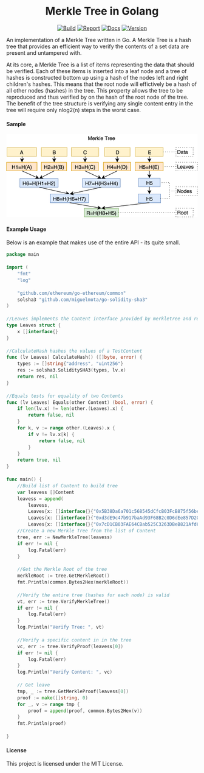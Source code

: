 <h1 align="center">Merkle Tree in Golang</h1>
<p align="center">
<a href="https://travis-ci.org/cbergoon/merkletree"><img src="https://travis-ci.org/cbergoon/merkletree.svg?branch=master" alt="Build"></a>
<a href="https://goreportcard.com/report/github.com/cbergoon/merkletree"><img src="https://goreportcard.com/badge/github.com/cbergoon/merkletree?1=1" alt="Report"></a>
<a href="https://godoc.org/github.com/cbergoon/merkletree"><img src="https://img.shields.io/badge/godoc-reference-brightgreen.svg" alt="Docs"></a>
<a href="#"><img src="https://img.shields.io/badge/version-0.1.0-brightgreen.svg" alt="Version"></a>
</p>

An implementation of a Merkle Tree written in Go. A Merkle Tree is a hash tree that provides an efficient way to verify
the contents of a set data are present and untampered with.

At its core, a Merkle Tree is a list of items representing the data that should be verified. Each of these items
is inserted into a leaf node and a tree of hashes is constructed bottom up using a hash of the nodes left and
right children's hashes. This means that the root node will effictively be a hash of all other nodes (hashes) in
the tree. This property allows the tree to be reproduced and thus verified by on the hash of the root node
of the tree. The benefit of the tree structure is verifying any single content entry in the tree will require only
nlog2(n) steps in the worst case.

#### Sample
![merkletree](merkle.png)


#### Example Usage
Below is an example that makes use of the entire API - its quite small.
```go
package main

import (
	"fmt"
	"log"

	"github.com/ethereum/go-ethereum/common"
	solsha3 "github.com/miguelmota/go-solidity-sha3"
)

//Leaves implements the Content interface provided by merkletree and represents the content stored in the tree.
type Leaves struct {
	x []interface{}
}

//CalculateHash hashes the values of a TestContent
func (lv Leaves) CalculateHash() ([]byte, error) {
	types := []string{"address", "uint256"}
	res := solsha3.SoliditySHA3(types, lv.x)
	return res, nil
}

//Equals tests for equality of two Contents
func (lv Leaves) Equals(other Content) (bool, error) {
	if len(lv.x) != len(other.(Leaves).x) {
		return false, nil
	}
	for k, v := range other.(Leaves).x {
		if v != lv.x[k] {
			return false, nil
		}
	}
	return true, nil
}

func main() {
	//Build list of Content to build tree
	var leavess []Content
	leavess = append(
		leavess,
		Leaves{x: []interface{}{"0x5B38Da6a701c568545dCfcB03FcB875f56beddC4", "1000"}},
		Leaves{x: []interface{}{"0xd3dE9c47b917baAd93F68B2c0D6dEe857D20b015", "1000"}},
		Leaves{x: []interface{}{"0x7cD1CB03FAE64CBab525C3263DBeB821Afd64483", "1000"}})
	//Create a new Merkle Tree from the list of Content
	tree, err := NewMerkleTree(leavess)
	if err != nil {
		log.Fatal(err)
	}

	//Get the Merkle Root of the tree
	merkleRoot := tree.GetMerkleRoot()
	fmt.Println(common.Bytes2Hex(merkleRoot))

	//Verify the entire tree (hashes for each node) is valid
	vt, err := tree.VerifyMerkleTree()
	if err != nil {
		log.Fatal(err)
	}
	log.Println("Verify Tree: ", vt)

	//Verify a specific content in in the tree
	vc, err := tree.VerifyProof(leavess[0])
	if err != nil {
		log.Fatal(err)
	}
	log.Println("Verify Content: ", vc)

	// Get leave
	tmp, _ := tree.GetMerkleProof(leavess[0])
	proof := make([]string, 0)
	for _, v := range tmp {
		proof = append(proof, common.Bytes2Hex(v))
	}
	fmt.Println(proof)

}
```

#### License
This project is licensed under the MIT License.
